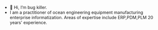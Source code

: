 - 👋 Hi, I’m bug killer.
- I am a practitioner of ocean engineering equipment manufacturing enterprise informatization. Areas of expertise include ERP,PDM,PLM 20 years' experience. 


